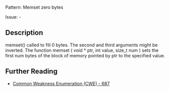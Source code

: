 Pattern: Memset zero bytes

Issue: -

## Description

memset() called to fill 0 bytes. The second and third arguments might be inverted. The function memset ( void * ptr, int value, size_t num ) sets the first num bytes of the block of memory pointed by ptr to the specified value.

## Further Reading

* [Common Weakness Enumeration (CWE) - 687](https://cwe.mitre.org/data/definitions/687.html)